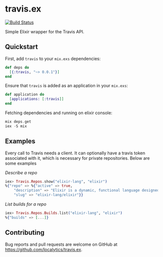 # travis.ex

[![Build Status](https://travis-ci.com/localytics/travis.ex.svg?token=kQUiABmGkzyHdJdMnCnv&branch=master)](https://travis-ci.com/localytics/travis.ex)

Simple Elixir wrapper for the Travis API.

## Quickstart

First, add `travis` to your `mix.exs` dependencies:

```elixir
def deps do
  [{:travis, "~> 0.0.1"}]
end
```

Ensure that `travis` is added as an application in your `mix.exs`:

```elixir
def application do
  [applications: [:travis]]
end
```

Fetching dependencies and running on elixir console:

```elixir
mix deps.get
iex -S mix
```

## Examples

Every call to Travis needs a client. It can optionally have a travis token associated with it, which is necessary for
private repositories. Below are some examples

*Describe a repo*

```elixir
iex> Travis.Repos.show("elixir-lang", "elixir")
%{"repo" => %{"active" => true,
    "description" => "Elixir is a dynamic, functional language designed for building scalable and maintainable applications",
    "slug" => "elixir-lang/elixir"}}
```

*List builds for a repo*

```elixir
iex> Travis.Repos.Builds.list("elixir-lang", "elixir")
%{"builds" => [...]}
```

## Contributing

Bug reports and pull requests are welcome on GitHub at https://github.com/localytics/travis.ex.
